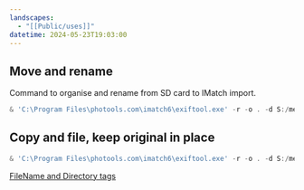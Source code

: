 ```yaml
---
landscapes:
  - "[[Public/uses]]"
datetime: 2024-05-23T19:03:00
---
```

## Move and rename
Command to organise and rename from SD card to IMatch import.

```powershell
& 'C:\Program Files\photools.com\imatch6\exiftool.exe' -r -o . -d S:/memories/import/%Y/%m/%Y-%m-%d/%Y-%m-%d_%H.%M.%S%%-c.%%e "-filename<datetimeoriginal" E:\
```

## Copy and file, keep original in place
```powershell
& 'C:\Program Files\photools.com\imatch6\exiftool.exe' -r -o . -d S:/memories/import/%Y/%m/%Y-%m-%d "-directory<datetimeoriginal" -progress e:\
```

[FileName and Directory tags](https://exiftool.org/filename.html)